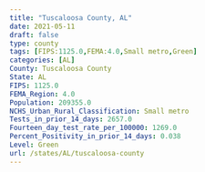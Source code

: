```yaml
---
title: "Tuscaloosa County, AL"
date: 2021-05-11
draft: false
type: county
tags: [FIPS:1125.0,FEMA:4.0,Small metro,Green]
categories: [AL]
County: Tuscaloosa County
State: AL
FIPS: 1125.0
FEMA_Region: 4.0
Population: 209355.0
NCHS_Urban_Rural_Classification: Small metro
Tests_in_prior_14_days: 2657.0
Fourteen_day_test_rate_per_100000: 1269.0
Percent_Positivity_in_prior_14_days: 0.038
Level: Green
url: /states/AL/tuscaloosa-county
---
```



